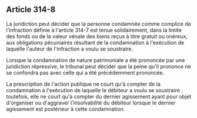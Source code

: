 Article 314-8
----
La juridiction peut décider que la personne condamnée comme complice de
l'infraction définie à l'article 314-7 est tenue solidairement, dans la limite
des fonds ou de la valeur vénale des biens reçus à titre gratuit ou onéreux, aux
obligations pécuniaires résultant de la condamnation à l'exécution de laquelle
l'auteur de l'infraction a voulu se soustraire.

Lorsque la condamnation de nature patrimoniale a été prononcée par une
juridiction répressive, le tribunal peut décider que la peine qu'il prononce ne
se confondra pas avec celle qui a été précédemment prononcée.

La prescription de l'action publique ne court qu'à compter de la condamnation à
l'exécution de laquelle le débiteur a voulu se soustraire ; toutefois, elle ne
court qu'à compter du dernier agissement ayant pour objet d'organiser ou
d'aggraver l'insolvabilité du débiteur lorsque le dernier agissement est
postérieur à cette condamnation.
